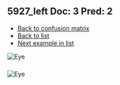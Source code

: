 ## 5927_left Doc: 3 Pred: 2
- [Back to confusion matrix](https://github.com/juliandewit/kaggle_retinopathy/blob/master/matrix.md)
- [Back to list](https://github.com/juliandewit/kaggle_retinopathy/blob/master/lists/32/list.md)
- [Next example in list](https://github.com/juliandewit/kaggle_retinopathy/blob/master/lists/32/60/609_left.md)

![Eye](https://retinopaty.blob.core.windows.net/size1024/5927_left_3.jpeg)

### 

![Eye]()
